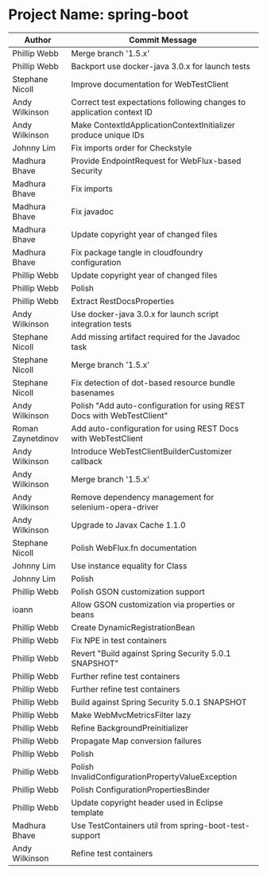 # Project Name: spring-boot
| Author | Commit Message |
|--|--|
|Phillip Webb|Merge branch '1.5.x'|
|Phillip Webb|Backport use docker-java 3.0.x for launch tests|
|Stephane Nicoll|Improve documentation for WebTestClient|
|Andy Wilkinson|Correct test expectations following changes to application context ID|
|Andy Wilkinson|Make ContextIdApplicationContextInitializer produce unique IDs|
|Johnny Lim|Fix imports order for Checkstyle|
|Madhura Bhave|Provide EndpointRequest for WebFlux-based Security|
|Madhura Bhave|Fix imports|
|Madhura Bhave|Fix javadoc|
|Madhura Bhave|Update copyright year of changed files|
|Madhura Bhave|Fix package tangle in cloudfoundry configuration|
|Phillip Webb|Update copyright year of changed files|
|Phillip Webb|Polish|
|Phillip Webb|Extract RestDocsProperties|
|Andy Wilkinson|Use docker-java 3.0.x for launch script integration tests|
|Stephane Nicoll|Add missing artifact required for the Javadoc task|
|Stephane Nicoll|Merge branch '1.5.x'|
|Stephane Nicoll|Fix detection of dot-based resource bundle basenames|
|Andy Wilkinson|Polish "Add auto-configuration for using REST Docs with WebTestClient"|
|Roman Zaynetdinov|Add auto-configuration for using REST Docs with WebTestClient|
|Andy Wilkinson|Introduce WebTestClientBuilderCustomizer callback|
|Andy Wilkinson|Merge branch '1.5.x'|
|Andy Wilkinson|Remove dependency management for selenium-opera-driver|
|Andy Wilkinson|Upgrade to Javax Cache 1.1.0|
|Stephane Nicoll|Polish WebFlux.fn documentation|
|Johnny Lim|Use instance equality for Class|
|Johnny Lim|Polish|
|Phillip Webb|Polish GSON customization support|
|ioann|Allow GSON customization via properties or beans|
|Phillip Webb|Create DynamicRegistrationBean|
|Phillip Webb|Fix NPE in test containers|
|Phillip Webb|Revert "Build against Spring Security 5.0.1 SNAPSHOT"|
|Phillip Webb|Further refine test containers|
|Phillip Webb|Further refine test containers|
|Phillip Webb|Build against Spring Security 5.0.1 SNAPSHOT|
|Phillip Webb|Make WebMvcMetricsFilter lazy|
|Phillip Webb|Refine BackgroundPreinitializer|
|Phillip Webb|Propagate Map conversion failures|
|Phillip Webb|Polish|
|Phillip Webb|Polish InvalidConfigurationPropertyValueException|
|Phillip Webb|Polish ConfigurationPropertiesBinder|
|Phillip Webb|Update copyright header used in Eclipse template|
|Madhura Bhave|Use TestContainers util from spring-boot-test-support|
|Andy Wilkinson|Refine test containers|

